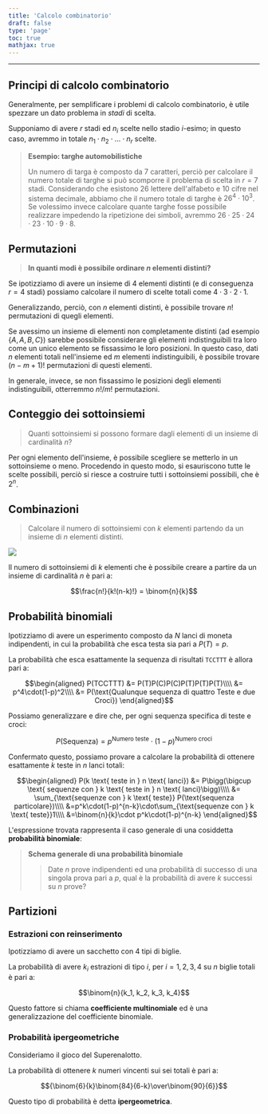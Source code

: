 ```yaml
---
title: 'Calcolo combinatorio'
draft: false
type: 'page'
toc: true
mathjax: true
---
```


---

## Principi di calcolo combinatorio

Generalmente, per semplificare i problemi di calcolo combinatorio, è utile spezzare un dato problema in *stadi* di scelta.

Supponiamo di avere $r$ stadi ed $n_i$ scelte nello stadio $i$-esimo; in questo caso, avremmo in totale $n_1\cdot n_2\cdot \ldots\cdot n_r$ scelte.

> **Esempio: targhe automobilistiche**
>
> Un numero di targa è composto da 7 caratteri, perciò per calcolare il numero totale di targhe si può scomporre il problema di scelta in $r=7$ stadi.
> Considerando che esistono 26 lettere dell'alfabeto e 10 cifre nel sistema decimale, abbiamo che il numero totale di targhe è $26^4\cdot10^3$.
> Se volessimo invece calcolare quante targhe fosse possibile realizzare impedendo la ripetizione dei simboli, avremmo $26\cdot25\cdot24\cdot23\cdot10\cdot9\cdot8$.

## Permutazioni

> **In quanti modi è possibile ordinare $n$ elementi distinti?**
>
Se ipotizziamo di avere un insieme di 4 elementi distinti (e di conseguenza $r=4$ stadi) possiamo calcolare il numero di scelte totali come $4\cdot3\cdot2\cdot1$.

Generalizzando, perciò, con $n$ elementi distinti, è possibile trovare $n!$ permutazioni di quegli elementi.

Se avessimo un insieme di elementi non completamente distinti (ad esempio $\{A, A, B, C\}$) sarebbe possibile considerare gli elementi indistinguibili tra loro come un unico elemento se fissassimo le loro posizioni. In questo caso, dati $n$ elementi totali nell'insieme ed $m$ elementi indistinguibili, è possibile trovare $(n-m+1)!$ permutazioni di questi elementi.

In generale, invece, se non fissassimo le posizioni degli elementi indistinguibili, otterremmo $n!/m!$ permutazioni.

## Conteggio dei sottoinsiemi

> Quanti sottoinsiemi si possono formare dagli elementi di un insieme di cardinalità $n$?

Per ogni elemento dell'insieme, è possibile scegliere se metterlo in un sottoinsieme o meno. Procedendo in questo modo, si esauriscono tutte le scelte possibili, perciò si riesce a costruire tutti i sottoinsiemi possibili, che è $2^n$.

## Combinazioni

> Calcolare il numero di sottoinsiemi con $k$ elementi partendo da un insieme di $n$ elementi distinti.

![](../images/Pasted%20image%2020230728170724.png)

Il numero di sottoinsiemi di $k$ elementi che è possibile creare a partire da un insieme di cardinalità $n$ è pari a:

$$\frac{n!}{k!(n-k)!} = \binom{n}{k}$$

## Probabilità binomiali

Ipotizziamo di avere un esperimento composto da $N$ lanci di moneta indipendenti, in cui la probabilità che esca testa sia pari a $P(T) = p$.

La probabilità che esca esattamente la sequenza di risultati `TCCTTT` è allora pari a:

$$\begin{aligned}
P(TCCTTT) &= P(T)P(C)P(C)P(T)P(T)P(T)\\\\
&= p^4\cdot(1-p)^2\\\\
&= P(\text{Qualunque sequenza di quattro Teste e due Croci})
\end{aligned}$$

Possiamo generalizzare e dire che, per ogni sequenza specifica di teste e croci:

$$P(\text{Sequenza}) = p^\text{Numero teste}\cdot(1-p)^\text{Numero croci}$$

Confermato questo, possiamo provare a calcolare la probabilità di ottenere esattamente $k$ teste in $n$ lanci totali:

$$\begin{aligned}
P(k \text{ teste in } n \text{ lanci}) &= P\bigg(\bigcup \text{ sequenze con } k \text{ teste in } n \text{ lanci}\bigg)\\\\
&= \sum_{\text{sequenze con } k \text{ teste}} P(\text{sequenza particolare})\\\\
&=p^k\cdot(1-p)^{n-k}\cdot\sum_{\text{sequenze con } k \text{ teste}}1\\\\
&=\binom{n}{k}\cdot p^k\cdot(1-p)^{n-k}
\end{aligned}$$

L'espressione trovata rappresenta il caso generale di una cosiddetta **probabilità binomiale**:

> **Schema generale di una probabilità binomiale**
>
> > Date $n$ prove indipendenti ed una probabilità di successo di una singola prova pari a $p$, qual è la probabilità di avere $k$ successi su $n$ prove?

## Partizioni

### Estrazioni con reinserimento

Ipotizziamo di avere un sacchetto con 4 tipi di biglie.

La probabilità di avere $k_i$ estrazioni di tipo $i$, per $i=1,2,3,4$ su $n$ biglie totali è pari a:

$$\binom{n}{k_1, k_2, k_3, k_4}$$

Questo fattore si chiama **coefficiente multinomiale** ed è una generalizzazione del coefficiente binomiale.

### Probabilità ipergeometriche

Consideriamo il gioco del Superenalotto.

La probabilità di ottenere $k$ numeri vincenti sui sei totali è pari a:

$${\binom{6}{k}\binom{84}{6-k}\over\binom{90}{6}}$$

Questo tipo di probabilità è detta **ipergeometrica**.
